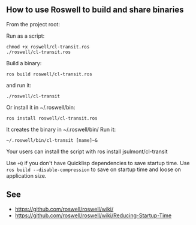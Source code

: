 
## How to use Roswell to build and share binaries

From the project root:

Run as a script:

    chmod +x roswell/cl-transit.ros
    ./roswell/cl-transit.ros

Build a binary:

    ros build roswell/cl-transit.ros

and run it:

    ./roswell/cl-transit

Or install it in ~/.roswell/bin:

    ros install roswell/cl-transit.ros

It creates the binary in ~/.roswell/bin/
Run it:

    ~/.roswell/bin/cl-transit [name]~&

Your users can install the script with ros install jsulmont/cl-transit

Use `+Q` if you don't have Quicklisp dependencies to save startup time.
Use `ros build --disable-compression` to save on startup time and loose on application size.


## See

- https://github.com/roswell/roswell/wiki/
- https://github.com/roswell/roswell/wiki/Reducing-Startup-Time
